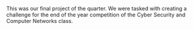 This was our final project of the quarter.
We were tasked with creating a challenge for the end of the year competition of the Cyber Security and Computer Networks class.
